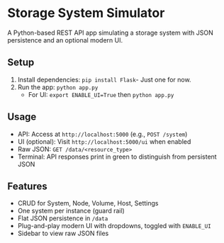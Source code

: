 # Storage System Simulator

A Python-based REST API app simulating a storage system with JSON persistence and an optional modern UI.

## Setup
1. Install dependencies: `pip install Flask`- Just one for now.
2. Run the app: `python app.py`
   - For UI: `export ENABLE_UI=True` then `python app.py`

## Usage
- API: Access at `http://localhost:5000` (e.g., `POST /system`)
- UI (optional): Visit `http://localhost:5000/ui` when enabled
- Raw JSON: `GET /data/<resource_type>`
- Terminal: API responses print in green to distinguish from persistent JSON

## Features
- CRUD for System, Node, Volume, Host, Settings
- One system per instance (guard rail)
- Flat JSON persistence in `/data`
- Plug-and-play modern UI with dropdowns, toggled with `ENABLE_UI`
- Sidebar to view raw JSON files

